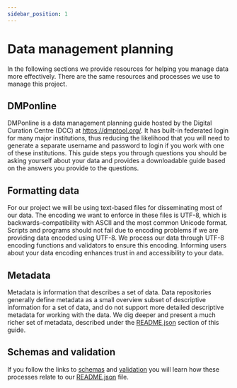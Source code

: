 ```yaml
---
sidebar_position: 1
---
```


# Data management planning

In the following sections we provide resources for helping you manage data more effectively. There are the same resources and processes we use to manage this project.

## DMPonline 

DMPonline is a data management planning guide hosted by the Digital Curation Centre (DCC) at https://dmptool.org/. It has built-in federated login for many major institutions, thus reducing the likelihood that you will need to generate a separate username and password to login if you work with one of these institutions. This guide steps you through questions you should be asking yourself about your data and provides a downloadable guide based on the answers you provide to the questions.

## Formatting data

For our project we will be using text-based files for disseminating most of our data. The encoding we want to enforce in these files is UTF-8, which is backwards-compatibility with ASCII and the most common Unicode format. Scripts and programs should not fail due to encoding problems if we are providing data encoded using UTF-8. We process our data through UTF-8 encoding functions and validators to ensure this encoding. Informing users about your data encoding enhances trust in and accessibility to your data.

## Metadata

Metadata is information that describes a set of data. Data repositories generally define metadata as a small overview subset of descriptive information for a set of data, and do not support more detailed descriptive metadata for working with the data. We dig deeper and present a much richer set of metadata, described under the [README.json](data-dictionary.md#dvdatasetmetadatajson-metadata) section of this guide.

## Schemas and validation

If you follow the links to [schemas](data-dictionary.md#schemas) and [validation](data-dictionary.md#validation) you will learn how these processes relate to our [README.json](data-dictionary.md#dvdatasetmetadatajson-metadata) file.